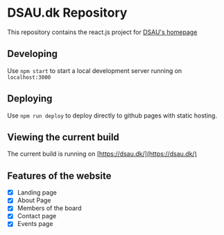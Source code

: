 # DSAU.dk Repository

This repository contains the react.js project for [DSAU's homepage](http://dsau.dk)

## Developing

Use `npm start` to start a local development server running on `localhost:3000`

## Deploying

Use `npm run deploy` to deploy directly to github pages with static hosting.

## Viewing the current build

The current build is running on [https://dsau.dk/](https://dsau.dk/)

## Features of the website

-   [x] Landing page
-   [x] About Page
-   [x] Members of the board
-   [x] Contact page
-   [x] Events page
